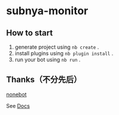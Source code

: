 # subnya-monitor

## How to start

1. generate project using `nb create` .
2. install plugins using `nb plugin install` .
3. run your bot using `nb run` .

## Thanks（不分先后）
[nonebot](https://github.com/nonebot/)


See [Docs](https://nonebot.dev/)
